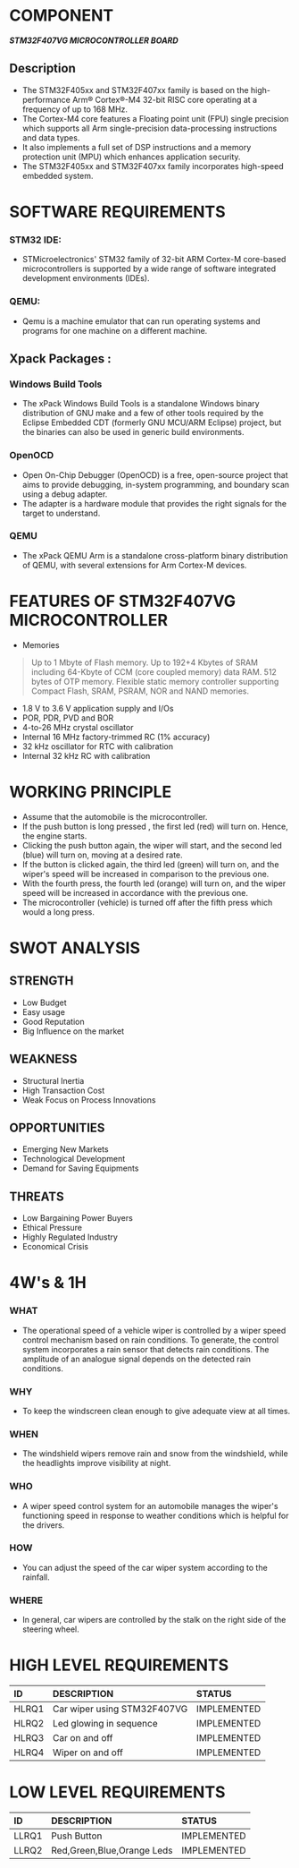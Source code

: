 
# COMPONENT
***STM32F407VG MICROCONTROLLER BOARD***
## Description
* The STM32F405xx and STM32F407xx family is based on the high-performance Arm® Cortex®-M4 32-bit RISC core operating at a frequency of up to 168 MHz.
*  The Cortex-M4 core features a Floating point unit (FPU) single precision which supports all Arm single-precision data-processing instructions and data types. 
*  It also implements a full set of DSP instructions and a memory protection unit (MPU) which enhances application security. 
*  The STM32F405xx and STM32F407xx family incorporates high-speed embedded system.

# SOFTWARE REQUIREMENTS

### STM32 IDE:
* STMicroelectronics' STM32 family of 32-bit ARM Cortex-M core-based microcontrollers is supported by a wide range of software integrated development environments (IDEs).
### QEMU:
* Qemu is a machine emulator that can run operating systems and programs for one machine on a different machine.

## Xpack Packages :

### Windows Build Tools
* The xPack Windows Build Tools is a standalone Windows binary distribution of GNU make and a few of other tools required by the Eclipse Embedded CDT (formerly GNU MCU/ARM Eclipse) project, but the binaries can also be used in generic build environments.
### OpenOCD 
* Open On-Chip Debugger (OpenOCD) is a free, open-source project that aims to provide debugging, in-system programming, and boundary scan using a debug adapter. 
* The adapter is a hardware module that provides the right signals for the target to understand.


### QEMU 
* The xPack QEMU Arm is a standalone cross-platform binary distribution of QEMU, with several extensions for Arm Cortex-M devices.


# FEATURES OF STM32F407VG MICROCONTROLLER
* Memories
> Up to 1 Mbyte of Flash memory.
> Up to 192+4 Kbytes of SRAM including 64-Kbyte of CCM (core coupled memory) data RAM.
> 512 bytes of OTP memory.
> Flexible static memory controller supporting Compact Flash, SRAM, PSRAM, NOR and NAND memories.
[^2]: Clock, reset and supply management
* 1.8 V to 3.6 V application supply and I/Os
* POR, PDR, PVD and BOR
* 4-to-26 MHz crystal oscillator
* Internal 16 MHz factory-trimmed RC (1% accuracy)
* 32 kHz oscillator for RTC with calibration
* Internal 32 kHz RC with calibration
[^3]: Low-power operation
[^4]: 3×12-bit, 2.4 MSPS A/D converters: up to 24 channels
[^5]: 2×12-bit D/A converters
[^6]: Upto 17 timers,etc

# WORKING PRINCIPLE
* Assume that the automobile is the microcontroller. 
* If the push button is long pressed , the first led (red) will turn on. Hence, the engine starts.
* Clicking the push button again, the wiper will start, and the second led (blue) will turn on, moving at a desired rate. 
* If the button is clicked again, the third led (green) will turn on, and the wiper's speed will be increased in comparison to the previous one. 
* With the fourth press,  the fourth led (orange) will turn on, and the wiper speed will be increased in accordance with the previous one. 
* The microcontroller (vehicle) is turned off after the fifth press which would a long press.


# SWOT ANALYSIS
## STRENGTH
* Low Budget
* Easy usage
* Good Reputation
* Big Influence on the market
## WEAKNESS
* Structural Inertia
* High Transaction Cost
* Weak Focus on Process Innovations
## OPPORTUNITIES
* Emerging New Markets
* Technological Development
* Demand for Saving Equipments
## THREATS
* Low Bargaining Power Buyers
* Ethical Pressure
* Highly Regulated Industry
* Economical Crisis
# 4W's & 1H
### WHAT
* The operational speed of a vehicle wiper is controlled by a wiper speed control mechanism based on rain conditions. To generate, the control system incorporates a rain sensor that detects rain conditions. The amplitude of an analogue signal depends on the detected rain conditions.
### WHY
* To keep the windscreen clean enough to give adequate view at all times. 
### WHEN
* The windshield wipers remove rain and snow from the windshield, while the headlights improve visibility at night.
### WHO
* A wiper speed control system for an automobile manages the wiper's functioning speed in response to weather conditions which is helpful for the drivers.
### HOW
* You can adjust the speed of the car wiper system according to the rainfall.
### WHERE
* In general, car wipers are controlled by the stalk on the right side of the steering wheel.


# HIGH LEVEL REQUIREMENTS
|ID|DESCRIPTION|STATUS|
|:--|:----------|:-----|
|HLRQ1|Car wiper using STM32F407VG|IMPLEMENTED|
|HLRQ2|Led glowing in sequence|IMPLEMENTED|
|HLRQ3|Car on and off|IMPLEMENTED|
|HLRQ4|Wiper on and off|IMPLEMENTED|

# LOW LEVEL REQUIREMENTS
|ID|DESCRIPTION|STATUS|
|:--|:----------|:-----|
|LLRQ1|Push Button|IMPLEMENTED|
|LLRQ2|Red,Green,Blue,Orange Leds|IMPLEMENTED| 
